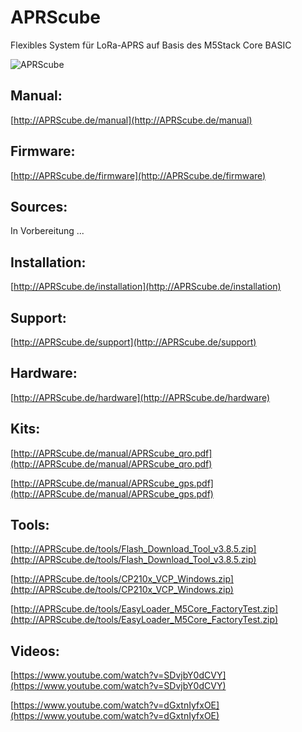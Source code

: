 # APRScube 

Flexibles System für LoRa-APRS auf Basis des M5Stack Core BASIC

![APRScube](http://APRScube.de/pictures/title.jpg)

## Manual:

[http://APRScube.de/manual](http://APRScube.de/manual)

## Firmware:

[http://APRScube.de/firmware](http://APRScube.de/firmware)

## Sources:

In Vorbereitung ...

## Installation:

[http://APRScube.de/installation](http://APRScube.de/installation)

## Support:

[http://APRScube.de/support](http://APRScube.de/support)

## Hardware:

[http://APRScube.de/hardware](http://APRScube.de/hardware)


## Kits:

[http://APRScube.de/manual/APRScube_qro.pdf](http://APRScube.de/manual/APRScube_qro.pdf)

[http://APRScube.de/manual/APRScube_gps.pdf](http://APRScube.de/manual/APRScube_gps.pdf)


## Tools:

[http://APRScube.de/tools/Flash_Download_Tool_v3.8.5.zip](http://APRScube.de/tools/Flash_Download_Tool_v3.8.5.zip)

[http://APRScube.de/tools/CP210x_VCP_Windows.zip](http://APRScube.de/tools/CP210x_VCP_Windows.zip)

[http://APRScube.de/tools/EasyLoader_M5Core_FactoryTest.zip](http://APRScube.de/tools/EasyLoader_M5Core_FactoryTest.zip)

## Videos:

[https://www.youtube.com/watch?v=SDvjbY0dCVY](https://www.youtube.com/watch?v=SDvjbY0dCVY)

[https://www.youtube.com/watch?v=dGxtnIyfxOE](https://www.youtube.com/watch?v=dGxtnIyfxOE)




